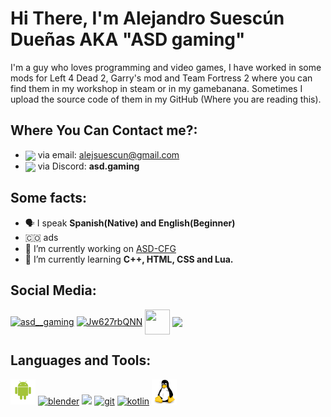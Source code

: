 # Hi There, I'm Alejandro Suescún Dueñas AKA "ASD gaming"
I'm a guy who loves programming and video games, I have worked in some mods for Left 4 Dead 2, Garry's mod and Team Fortress 2 where you can find them in my workshop in steam or in my gamebanana. Sometimes I upload the source code of them in my GitHub (Where you are reading this).

## Where You Can Contact me?:
- <a href="mailto:alejsuescun@gmail.com" target="blank"><img align="center" src="https://github.com/user-attachments/assets/5b7ca3d9-e64d-4fd8-8874-d35ff93956f6" height="20"></a> via email: alejsuescun@gmail.com
- <a href="https://discord.gg/xQ2HrwfqA2" target="blank"><img align="center" src="https://github.com/user-attachments/assets/4134c7d6-f08d-4e24-8f69-9a5c26ce1c49" height="20"></a> via Discord: **asd.gaming**

## Some facts:
- 🗣 I speak **Spanish(Native) and English(Beginner)**
- :colombia: ads
- 🔭 I’m currently working on [ASD-CFG](https://github.com/alej-suescun/ASD-CFG)
- 🌱 I’m currently learning **C++, HTML, CSS and Lua.**

## Social Media:
<p align="left">
<a href="https://x.com/asd__gaming" target="blank"><img align="center" src="https://github.com/user-attachments/assets/63ed98e2-2082-4564-8aa1-b4e20c692157"alt="asd__gaming" height="40" width="30"/></a>
<a href="https://discord.gg/xQ2HrwfqA2" target="blank"><img align="center" src="https://github.com/user-attachments/assets/e1356bbf-cc3e-45f4-9f56-0a4c521667d3" alt="Jw627rbQNN" height="40" /></a>
<a href="https://www.instagram.com/asd.gaming.tf/" target="blank"><img align="center" src="https://github.com/user-attachments/assets/8126adef-ef1a-4138-b827-35167aeab69c" height="40" width="40"/></a>
<a href="https://www.youtube.com/@asd.gaming." target="blank"><img align="center" src="https://github.com/user-attachments/assets/c914e440-a76f-4c71-9ed3-e47d0fac0c4b" height="40" /></a>
</p>

## Languages and Tools:
<p align="left"> <a href="https://developer.android.com" target="_blank" rel="noreferrer"><img src="https://raw.githubusercontent.com/devicons/devicon/master/icons/android/android-original-wordmark.svg" alt="android" width="40" height="40"/></a> <a href="https://www.blender.org/" target="_blank" rel="noreferrer"> <img src="https://download.blender.org/branding/community/blender_community_badge_white.svg" alt="blender" width="40" height="40"/></a> <a href="https://cplusplus.com" target="_blank" rel="noreferrer"> <img src="https://github.com/user-attachments/assets/dffa4b1c-6929-41a0-998e-a2dc358ad31c" height="40"/></a> <a href="https://git-scm.com/" target="_blank" rel="noreferrer"> <img src="https://www.vectorlogo.zone/logos/git-scm/git-scm-icon.svg" alt="git" width="40" height="40"/></a> <a href="https://kotlinlang.org" target="_blank" rel="noreferrer"> <img src="https://www.vectorlogo.zone/logos/kotlinlang/kotlinlang-icon.svg" alt="kotlin" width="40" height="40"/></a> <a href="https://www.linux.org/" target="_blank" rel="noreferrer"> <img src="https://raw.githubusercontent.com/devicons/devicon/master/icons/linux/linux-original.svg" alt="linux" width="40" height="40"/></a> </p>



<!--
**alej-suescun/alej-suescun** is a ✨ _special_ ✨ repository because its `README.md` (this file) appears on your GitHub profile.

Here are some ideas to get you started:

- 🔭 I’m currently working on ...
- 🌱 I’m currently learning ...
- 👯 I’m looking to collaborate on ...
- 🤔 I’m looking for help with ...
- 💬 Ask me about ...
- 📫 How to reach me: ...
- 😄 Pronouns: ...
- ⚡ Fun fact: ...
-->

